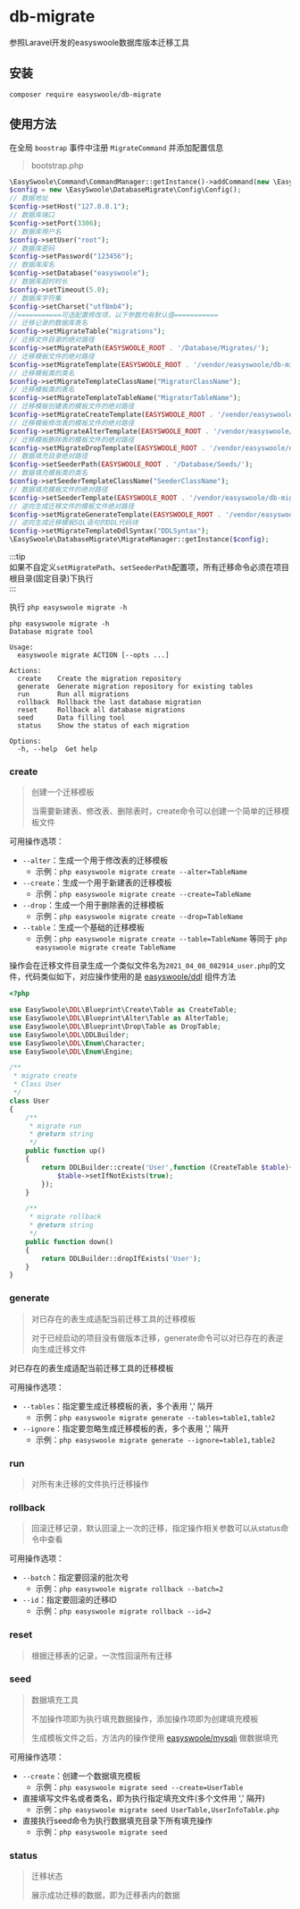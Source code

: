 # db-migrate

参照Laravel开发的easyswoole数据库版本迁移工具

## 安装

```
composer require easyswoole/db-migrate
```

## 使用方法

在全局 `boostrap` 事件中注册 `MigrateCommand` 并添加配置信息

> bootstrap.php

```php
\EasySwoole\Command\CommandManager::getInstance()->addCommand(new \EasySwoole\DatabaseMigrate\MigrateCommand());
$config = new \EasySwoole\DatabaseMigrate\Config\Config();
// 数据地址
$config->setHost("127.0.0.1");
// 数据库端口
$config->setPort(3306);
// 数据库用户名
$config->setUser("root");
// 数据库密码
$config->setPassword("123456");
// 数据库库名
$config->setDatabase("easyswoole");
// 数据库超时时长
$config->setTimeout(5.0);
// 数据库字符集
$config->setCharset("utf8mb4");
//===========可选配置修改项，以下参数均有默认值===========
// 迁移记录的数据库表名
$config->setMigrateTable("migrations");
// 迁移文件目录的绝对路径
$config->setMigratePath(EASYSWOOLE_ROOT . '/Database/Migrates/');
// 迁移模板文件的绝对路径
$config->setMigrateTemplate(EASYSWOOLE_ROOT . '/vendor/easyswoole/db-migrate/src/Resource/migrate._php');
// 迁移模板类的类名
$config->setMigrateTemplateClassName("MigratorClassName");
// 迁移模板类的表名
$config->setMigrateTemplateTableName("MigratorTableName");
// 迁移模板创建表的模板文件的绝对路径
$config->setMigrateCreateTemplate(EASYSWOOLE_ROOT . '/vendor/easyswoole/db-migrate/src/Resource/migrate_create._php');
// 迁移模板修改表的模板文件的绝对路径
$config->setMigrateAlterTemplate(EASYSWOOLE_ROOT . '/vendor/easyswoole/db-migrate/src/Resource/migrate_alter._php');
// 迁移模板删除表的模板文件的绝对路径
$config->setMigrateDropTemplate(EASYSWOOLE_ROOT . '/vendor/easyswoole/db-migrate/src/Resource/migrate_drop._php');
// 数据填充目录绝对路径
$config->setSeederPath(EASYSWOOLE_ROOT . '/Database/Seeds/');
// 数据填充模板类的类名
$config->setSeederTemplateClassName("SeederClassName");
// 数据填充模板文件的绝对路径
$config->setSeederTemplate(EASYSWOOLE_ROOT . '/vendor/easyswoole/db-migrate/src/Resource/seeder._php');
// 逆向生成迁移文件的模板文件绝对路径
$config->setMigrateGenerateTemplate(EASYSWOOLE_ROOT . '/vendor/easyswoole/db-migrate/src/Resource/migrate_generate._php');
// 逆向生成迁移模板SQL语句的DDL代码块
$config->setMigrateTemplateDdlSyntax("DDLSyntax");
\EasySwoole\DatabaseMigrate\MigrateManager::getInstance($config);
```

:::tip   
如果不自定义`setMigratePath`、`setSeederPath`配置项，所有迁移命令必须在项目根目录(固定目录)下执行   
:::

执行 `php easyswoole migrate -h`

```text
php easyswoole migrate -h
Database migrate tool

Usage:
  easyswoole migrate ACTION [--opts ...]

Actions:
  create    Create the migration repository
  generate  Generate migration repository for existing tables
  run       Run all migrations
  rollback  Rollback the last database migration
  reset     Rollback all database migrations
  seed      Data filling tool
  status    Show the status of each migration

Options:
  -h, --help  Get help
```

### create  
> 创建一个迁移模板
> 
> 当需要新建表、修改表、删除表时，create命令可以创建一个简单的迁移模板文件

可用操作选项：

- `--alter`：生成一个用于修改表的迁移模板
  - 示例：`php easyswoole migrate create --alter=TableName`
- `--create`：生成一个用于新建表的迁移模板
  - 示例：`php easyswoole migrate create --create=TableName`
- `--drop`：生成一个用于删除表的迁移模板
  - 示例：`php easyswoole migrate create --drop=TableName`
- `--table`：生成一个基础的迁移模板
  - 示例：`php easyswoole migrate create --table=TableName`  等同于 `php easyswoole migrate create TableName`

操作会在迁移文件目录生成一个类似文件名为`2021_04_08_082914_user.php`的文件，代码类似如下，对应操作使用的是 [easyswoole/ddl](https://github.com/easy-swoole/ddl) 组件方法

```php
<?php

use EasySwoole\DDL\Blueprint\Create\Table as CreateTable;
use EasySwoole\DDL\Blueprint\Alter\Table as AlterTable;
use EasySwoole\DDL\Blueprint\Drop\Table as DropTable;
use EasySwoole\DDL\DDLBuilder;
use EasySwoole\DDL\Enum\Character;
use EasySwoole\DDL\Enum\Engine;

/**
 * migrate create
 * Class User
 */
class User
{
    /**
     * migrate run
     * @return string
     */
    public function up()
    {
        return DDLBuilder::create('User',function (CreateTable $table){
            $table->setIfNotExists(true);
        });
    }

    /**
     * migrate rollback
     * @return string
     */
    public function down()
    {
        return DDLBuilder::dropIfExists('User');
    }
}
```

### generate 
> 对已存在的表生成适配当前迁移工具的迁移模板
>
> 对于已经启动的项目没有做版本迁移，generate命令可以对已存在的表逆向生成迁移文件

对已存在的表生成适配当前迁移工具的迁移模板

可用操作选项：

- `--tables`：指定要生成迁移模板的表，多个表用 ',' 隔开
  - 示例：`php easyswoole migrate generate --tables=table1,table2`
- `--ignore`：指定要忽略生成迁移模板的表，多个表用 ',' 隔开
  - 示例：`php easyswoole migrate generate --ignore=table1,table2`

### run
> 对所有未迁移的文件执行迁移操作

### rollback
> 回滚迁移记录，默认回滚上一次的迁移，指定操作相关参数可以从status命令中查看

可用操作选项：

- `--batch`：指定要回滚的批次号 
  - 示例：`php easyswoole migrate rollback --batch=2`
- `--id`：指定要回滚的迁移ID
  - 示例：`php easyswoole migrate rollback --id=2`

### reset
> 根据迁移表的记录，一次性回滚所有迁移

### seed
> 数据填充工具
> 
> 不加操作项即为执行填充数据操作，添加操作项即为创建填充模板
> 
> 生成模板文件之后，方法内的操作使用 [easyswoole/mysqli](https://github.com/easy-swoole/mysqli) 做数据填充

可用操作选项：

- `--create`：创建一个数据填充模板
  - 示例：`php easyswoole migrate seed --create=UserTable`
- 直接填写文件名或者类名，即为执行指定填充文件(多个文件用 ',' 隔开)
  - 示例：`php easyswoole migrate seed UserTable,UserInfoTable.php`
- 直接执行seed命令为执行数据填充目录下所有填充操作
  - 示例：`php easyswoole migrate seed`

### status
> 迁移状态
> 
> 展示成功迁移的数据，即为迁移表内的数据
